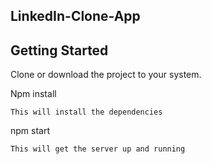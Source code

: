 ## LinkedIn-Clone-App

## Getting Started

Clone or download the project to your system.

Npm install

```
This will install the dependencies
```

npm start

```
This will get the server up and running
```
